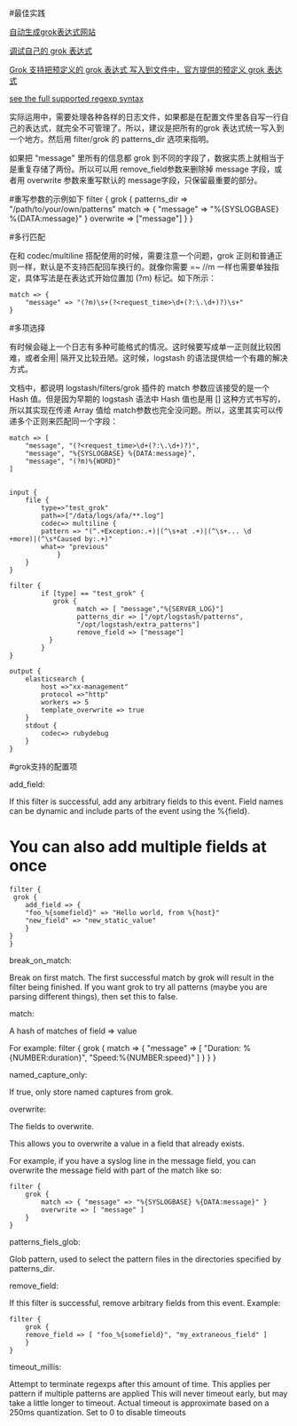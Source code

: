 #最佳实践

[自动生成grok表达式网站](http://grokconstructor.appspot.com/ )

[调试自己的 grok 表达式](http://grokdebug.herokuapp.com/)

[Grok 支持把预定义的 grok 表达式 写入到文件中，官方提供的预定义 grok
表达式](https://github.com/elastic/logstash/tree/v1.4.2/patterns)

[see the full supported regexp
syntax](https://github.com/kkos/oniguruma/blob/master/doc/RE)

实际运用中，需要处理各种各样的日志文件，如果都是在配置文件里各自写一行自己的表达式，就完全不可管理了。所以，建议是把所有的grok 表达式统一写入到一个地方。然后用 filter/grok 的 patterns_dir 选项来指明。

如果把 "message" 里所有的信息都 grok
到不同的字段了，数据实质上就相当于是重复存储了两份。所以可以用 remove_field参数来删除掉 message 字段，或者用 overwrite 参数来重写默认的 message字段，只保留最重要的部分。

#重写参数的示例如下
    filter {
        grok {
            patterns_dir => "/path/to/your/own/patterns"
            match => {
                "message" => "%{SYSLOGBASE} %{DATA:message}"
            }
            overwrite => ["message"]
        }
    }

#多行匹配

在和 codec/multiline 搭配使用的时候，需要注意一个问题，grok
正则和普通正则一样，默认是不支持匹配回车换行的。就像你需要 =~ //m
一样也需要单独指定，具体写法是在表达式开始位置加 (?m) 标记。如下所示：

    match => {
        "message" => "(?m)\s+(?<request_time>\d+(?:\.\d+)?)\s+"
    }

#多项选择

有时候会碰上一个日志有多种可能格式的情况。这时候要写成单一正则就比较困难，或者全用| 隔开又比较丑陋。这时候，logstash 的语法提供给一个有趣的解决方式。

文档中，都说明 logstash/filters/grok 插件的 match 参数应该接受的是一个 Hash
值。但是因为早期的 logstash 语法中 Hash 值也是用 []
这种方式书写的，所以其实现在传递 Array 值给 match参数也完全没问题。所以，这里其实可以传递多个正则来匹配同一个字段：

    match => [
        "message", "(?<request_time>\d+(?:\.\d+)?)",
        "message", "%{SYSLOGBASE} %{DATA:message}",
        "message", "(?m)%{WORD}"
    ]


    input {
        file {
            type=>"test_grok"
            path=>["/data/logs/afa/**.log"]
            codec=> multiline {
            pattern => "(^.+Exception:.+)|(^\s+at .+)|(^\s+... \d       +more)|(^\s*Caused by:.+)"
            what=> "previous"
                }
        }
    }
    
    filter {
            if [type] == "test_grok" {
               grok {
                     match => [ "message","%{SERVER_LOG}"]
                     patterns_dir => ["/opt/logstash/patterns",
                     "/opt/logstash/extra_patterns"]
                     remove_field => ["message"]
              }
            }
    }

    output {
        elasticsearch {
            host =>"xx-management"
            protocol =>"http"
            workers => 5
            template_overwrite => true
        }
        stdout { 
            codec=> rubydebug 
        }
    }

#grok支持的配置项

add_field:

If this filter is successful, add any arbitrary fields to this event. Field names can be dynamic and include parts of the event using the %{field}.

# You can also add multiple fields at once
    filter {
     grok {
        add_field => {
        "foo_%{somefield}" => "Hello world, from %{host}"
        "new_field" => "new_static_value"
        }
    }
    }

break_on_match:

Break on first match. The first successful match by grok will result in the
filter being finished. If you want grok to try all patterns (maybe you are
parsing different things), then set this to false.

match:

A hash of matches of field => value

For example:
    filter {
        grok { match => { "message" => [ "Duration: %{NUMBER:duration}", "Speed:%{NUMBER:speed}" ] } }
    } 

named_capture_only:

If true, only store named captures from grok.

overwrite:

The fields to overwrite.

This allows you to overwrite a value in a field that already exists.

For example, if you have a syslog line in the message field, you can overwrite the message field with part of the match like so:

    filter {
        grok {
            match => { "message" => "%{SYSLOGBASE} %{DATA:message}" }
            overwrite => [ "message" ]
        }
    }

patterns_fiels_glob:

Glob pattern, used to select the pattern files in the directories specified by patterns_dir.

remove_field:

If this filter is successful, remove arbitrary fields from this event. Example:

    filter {
        grok {
        remove_field => [ "foo_%{somefield}", "my_extraneous_field" ]
        }
    }

timeout_millis:

Attempt to terminate regexps after this amount of time. This applies per
pattern if multiple patterns are applied This will never timeout early, but may take a little longer to timeout. Actual timeout is approximate based on a 250ms quantization. Set to 0 to disable timeouts
